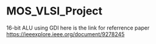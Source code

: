 # MOS_VLSI_Project
16-bit ALU using GDI 
here is the link for referrence paper https://ieeexplore.ieee.org/document/9278245
